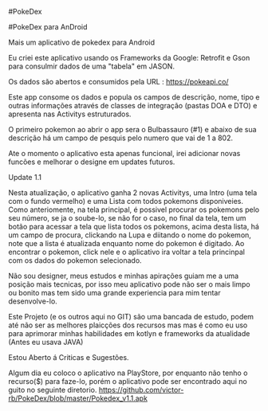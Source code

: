 #PokeDex

#PokeDex para AnDroid

Mais um aplicativo de pokedex para Android

Eu criei este aplicativo usando os Frameworks da Google: Retrofit e Gson para consulmir dados de uma "tabela" em JASON.

Os dados são abertos e consumidos pela URL : https://pokeapi.co/

Este app consome os dados e popula os campos de descrição, nome, tipo e outras informações através de classes de integração
(pastas DOA e DTO) e apresenta nas Activitys estruturados.

O primeiro pokemon ao abrir o app sera o Bulbassauro (#1) e abaixo de sua descrição há um campo de pesquis pelo numero
que vai de 1 a 802.

Ate o momento o aplicativo esta apenas funcional, irei adicionar novas funcões e melhorar o designe em updates futuros.

Update 1.1

Nesta atualização, o aplicativo ganha 2 novas Activitys, uma Intro (uma tela com o fundo vermelho) e uma Lista com 
todos pokemons disponiveies. Como anteriomente, na tela principal, é possivel procurar os pokemons pelo seu número, se ja o soube-lo,
se não for o caso, no final da tela, tem um botão para acessar a tela que lista todos os pokemons, acima desta lista, há um campo de 
procura, clickando na Lupa e diitando o nome do pokemon, note que a lista é atualizada enquanto nome do pokemon é digitado. 
Ao encontrar o pokemon, click nele e o aplicativo ira voltar a tela princinpal com os dados do pokemon selecionado.

Não sou designer, meus estudos e minhas apirações guiam me a uma posição mais tecnicas, por isso meu aplicativo pode não ser o mais 
limpo ou bonito mas tem sido uma grande experiencia para mim tentar desenvolve-lo.

Este Projeto (e os outros aqui no GIT) são uma bancada de estudo, podem até não ser as melhores plaicções dos recursos mas
mas é como eu uso para aprimorar minhas habilidades em kotlyn e frameworks da atualidade (Antes eu usava JAVA) 

Estou Aberto á Criticas e Sugestões.

Algum dia eu coloco o aplicativo na PlayStore, por enquanto não tenho o recurso($) para faze-lo, porém o aplicativo pode
ser encontrado aqui no guito no seguinte diretorio. https://github.com/victor-rb/PokeDex/blob/master/Pokedex_v1.1.apk
